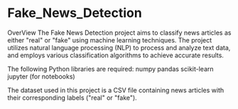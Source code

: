 # Fake_News_Detection
OverView
The Fake News Detection project aims to classify news articles as either "real" or "fake" using machine learning techniques. The project utilizes natural language processing (NLP) to process and analyze text data, and employs various classification algorithms to achieve accurate results.

The following Python libraries are required:
numpy
pandas
scikit-learn
jupyter (for notebooks)

The dataset used in this project is a CSV file containing news articles with their corresponding labels ("real" or "fake").

